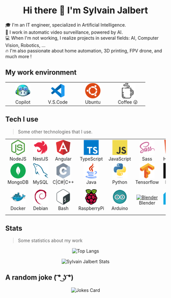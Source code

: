 <h1 align="center">
Hi there 👋 I'm Sylvain Jalbert
</h1>

🎓 I'm an IT engineer, specialized in Artificial Intelligence.    
💼 I work in automatic video surveillance, powered by AI.     
💻 When I'm not working, I realize projects in several fields: AI, Computer Vision, Robotics, ...      
🔥 I'm also passionate about home automation, 3D printing, FPV drone, and much more !    
  
## My work environment

<table align="center">
  <tr>
    <td align="center" width="96">
      <a href="https://copilot.github.com/" >
        <img src="./img/copilot.png" width="48" height="48" alt="Copilot" />
      </a>
      <br>Copilot
    </td>
    <td align="center" width="96">
      <a href="https://code.visualstudio.com/" >
        <img src="./img/vscode.svg" width="48" height="48" alt="V.S.Code" />
      </a>
      <br>V.S.Code
    </td>
    <td align="center" width="96">
      <a href="https://ubuntu.com/" >
        <img src="./img/ubuntu.svg" width="48" height="48" alt="Ubuntu" />
      </a>
      <br>Ubuntu
    </td>
    <td align="center" width="96">
      <a href="https://sylvain-jalbert.com/#/me-soutenir" >
        <img src="./img/coffee.svg" width="48" height="48" alt="Coffee" />
      </a>
      <br>Coffee 😜
    </td>
  </tr>
</table>

## Tech I use
> Some other technologies that I use.

<table align="center">
  <tr>
    <td align="center" width="96">
      <a href="https://nodejs.org/en/" >
        <img src="./img/nodejs.svg" width="48" height="48" alt="NodeJS" />
      </a>
      <br>NodeJS
    </td>
    <td align="center" width="96">
      <a href="https://nestjs.com/" >
        <img src="./img/nestjs.svg" width="48" height="48" alt="NestJS" />
      </a>
      <br>NestJS
    </td>
    <td align="center" width="96">
      <a href="https://angular.io/" >
        <img src="./img/angular.svg" width="48" height="48" alt="Angular" />
      </a>
      <br>Angular
    </td>
    <td align="center" width="96">
      <a href="https://www.typescriptlang.org/">
        <img src="./img/typescript.svg" width="48" height="48" alt="TypeScript" />
      </a>
      <br>TypeScript
    </td>
    <td align="center" width="96">
      <a href="https://www.javascript.com/">
        <img src="./img/javascript.svg" width="48" height="48" alt="JavaScript" />
      </a>
      <br>JavaScript
    </td>
    <td align="center" width="96">
      <a href="https://sass-lang.com/">
        <img src="./img/sass.svg" width="48" height="48" alt="Sass" />
      </a>
      <br>Sass
    </td>
    <td align="center" width="96">
      <img src="./img/html5.svg" width="48" height="48" alt="HTML5" />
      <br>HTML5
    </td>
    <td align="center" width="96"> 
      <a href="https://www.php.net/" >
        <img src="./img/php.svg" width="48" height="48" alt="PHP" />
      </a>
      <br>PHP
    </td>
  </tr>
  <tr>
    <td align="center"  width="96">
      <a href="https://www.mongodb.com/">
        <img src="./img/mongodb.svg" width="48" height="48" alt="MongoDB" />
      </a>
      <br>MongoDB
    </td>
    <td align="center"  width="96">
      <a href="https://www.mysql.com/">
        <img src="./img/mysql.svg" width="48" height="48" alt="MySQL" />
      </a>
      <br>MySQL
    </td>
    <td align="center" width="96">
      <img src="./img/c.svg" width="48" height="48" alt="C" />
      <br>C|C#|C++
    </td>
    <td align="center" width="96">
      <a href="https://www.java.com/">
        <img src="./img/java.svg" width="48" height="48" alt="Java" />
      </a>
      <br>Java
    </td>
    <td align="center" width="96">
      <a href="https://www.python.org/">
        <img src="./img/python.svg" width="48" height="48" alt="Python" />
      </a>
      <br>Python
    </td>
    <td align="center" width="96">
      <a href="https://www.tensorflow.org/">
        <img src="./img/tensorflow.svg" width="48" height="48" alt="Tensorflow" />
      </a>
      <br>Tensorflow
    </td>
    <td align="center" width="96">
      <a href="https://keras.io/">
        <img src="./img/keras.svg" width="48" height="48" alt="Keras" />
      </a>
      <br>Keras
    </td>
    <td align="center" width="96">
      <a href="https://cloud.google.com/">
        <img src="./img/gcp.svg" width="48" height="48" alt="Google Cloud Platform" />
      </a>
      <br>GCP
    </td>
  </tr>
  <tr>
    <td align="center" width="96"> 
      <a href="https://www.docker.com/" >
        <img src="./img/docker.svg" width="48" height="48" alt="Docker" />
      </a>
      <br>Docker
    </td>
    <td align="center"  width="96">
      <a href="https://www.debian.org/">
        <img src="./img/debian.svg" width="48" height="48" alt="Debian" />
      </a>
      <br>Debian
    </td>
    <td align="center"  width="96">
        <img src="./img/bash.svg" width="48" height="48" alt="Bash" />
      <br>Bash
    </td>
    <td align="center"  width="96">
      <a href="https://www.raspberrypi.com/">
        <img src="./img/raspberry-pi.svg" width="48" height="48" alt="Raspberry pi" />
      </a>
      <br>RaspberryPi
    </td>
    <td align="center"  width="96">
      <a href="https://www.arduino.cc/">
        <img src="./img/arduino.svg" width="48" height="48" alt="Arduino" />
      </a>
      <br>Arduino
    </td>
    <td align="center"  width="96">
      <a href="https://www.blender.org/">
        <img src="./img/blender.ico" width="48" height="48" alt="Blender" />
      </a>
      <br>Blender
    </td>
    <td align="center"  width="96">
      <a href="https://ultimaker.com/fr">
        <img src="./img/cura.png" width="48" height="48" alt="Ultimaker" />
      </a>
      <br>Cura
    </td>
    <td align="center"  width="96">
      <a href="https://www.creality3dofficial.eu/">
        <img src="./img/ender.png" width="48" height="48" alt="Creality" />
      </a>
      <br>Ender 3
    </td>
  </tr>
</table>

## Stats
> Some statistics about my work

<p align="center">
    <img align="center"  src="https://github-readme-stats.vercel.app/api/top-langs/?username=sylvjalb&count_private=true&title_color=fff&text_color=9f9f9f&bg_color=181818&border_color=0055CC&layout=compact&langs_count=10&custom_title=Languages%20In%20My%20Public%20Codes" alt="Top Langs" />
</p>

<p align="center">
    <img align="center"  src="https://github-readme-stats.vercel.app/api/?username=sylvjalb&show_icons=true&count_private=true&title_color=fff&icon_color=0055CC&text_color=9f9f9f&bg_color=181818&border_color=0055CC&hide=contribs,issues&custom_title=My%20GitHub%20Stats" alt="Sylvain Jalbert Stats" />
</p>

## A random joke ( ͡° ͜ʖ ͡°)

<p align="center">
  <img align="center" src="https://readme-jokes.vercel.app/api?bgColor=%23181818&borderColor=%230055CC&qColor=%23FFF&textColor=%23FFF" alt="Jokes Card" />
<p>
